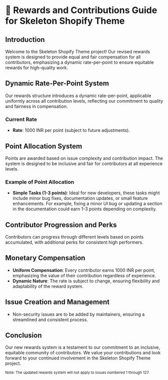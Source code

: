 # 🌟 Rewards and Contributions Guide for Skeleton Shopify Theme

## Introduction
Welcome to the Skeleton Shopify Theme project! Our revised rewards system is designed to provide equal and fair compensation for all contributors, emphasizing a dynamic rate-per-point to ensure equitable rewards for high-quality work.

## Dynamic Rate-Per-Point System
Our rewards structure introduces a dynamic rate-per-point, applicable uniformly across all contribution levels, reflecting our commitment to quality and fairness in compensation.

### Current Rate
- **Rate**: 1000 INR per point (subject to future adjustments).

## Point Allocation System
Points are awarded based on issue complexity and contribution impact. The system is designed to be inclusive and fair for contributors at all experience levels.

### Example of Point Allocation
- **Simple Tasks (1-3 points)**: Ideal for new developers, these tasks might include minor bug fixes, documentation updates, or small feature enhancements. For example, fixing a minor UI bug or updating a section in the documentation could earn 1-3 points depending on complexity.

## Contributor Progression and Perks
Contributors can progress through different levels based on points accumulated, with additional perks for consistent high performers.

## Monetary Compensation
- **Uniform Compensation**: Every contributor earns 1000 INR per point, emphasizing the value of their contribution regardless of experience.
- **Dynamic Nature**: The rate is subject to change, ensuring flexibility and adaptability of the reward system.

## Issue Creation and Management
- Non-security issues are to be added by maintainers, ensuring a streamlined and consistent process.

## Conclusion
Our new rewards system is a testament to our commitment to an inclusive, equitable community of contributors. We value your contributions and look forward to your continued involvement in the Skeleton Shopify Theme project.

<sub>Note: The updated rewards system will not apply to issues numbered 1 through 127.</sub>
